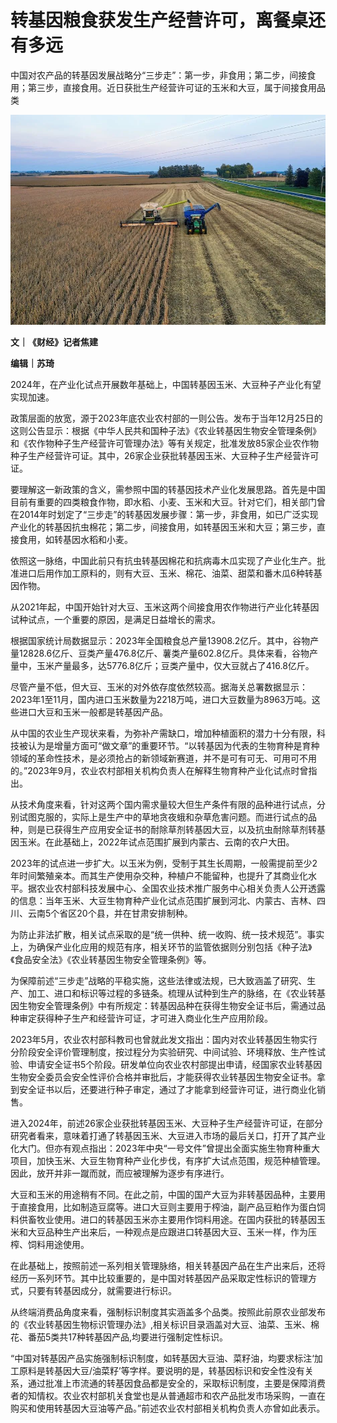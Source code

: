 # 转基因粮食获发生产经营许可，离餐桌还有多远

中国对农产品的转基因发展战略分“三步走”：第一步，非食用；第二步，间接食用；第三步，直接食用。近日获批生产经营许可证的玉米和大豆，属于间接食用品类

![6d1673083bd5d8e61c5438b123d5fc1f.jpg](https://raw.githubusercontent.com/qqhsx/qqnews_image/main/2024/01/03/转基因粮食获发生产经营许可，离餐桌还有多远/6d1673083bd5d8e61c5438b123d5fc1f.jpg)

**文｜《财经》记者焦建**

**编辑｜苏琦**

2024年，在产业化试点开展数年基础上，中国转基因玉米、大豆种子产业化有望实现加速。

政策层面的放宽，源于2023年底农业农村部的一则公告。发布于当年12月25日的这则公告显示：根据《中华人民共和国种子法》《农业转基因生物安全管理条例》和《农作物种子生产经营许可管理办法》等有关规定，批准发放85家企业农作物种子生产经营许可证。其中，26家企业获批转基因玉米、大豆种子生产经营许可证。

要理解这一新政策的含义，需参照中国的转基因技术产业化发展思路。首先是中国目前有重要的四类粮食作物，即水稻、小麦、玉米和大豆。针对它们，相关部门曾在2014年时划定了“三步走”的转基因发展步骤：第一步，非食用，如已广泛实现产业化的转基因抗虫棉花；第二步，间接食用，如转基因玉米和大豆；第三步，直接食用，如转基因水稻和小麦。

依照这一脉络，中国此前只有抗虫转基因棉花和抗病毒木瓜实现了产业化生产。批准进口后用作加工原料的，则有大豆、玉米、棉花、油菜、甜菜和番木瓜6种转基因作物。

从2021年起，中国开始针对大豆、玉米这两个间接食用农作物进行产业化转基因试种试点，一个重要的原因，是满足日益增长的需求。

根据国家统计局数据显示：2023年全国粮食总产量13908.2亿斤。其中，谷物产量12828.6亿斤、豆类产量476.8亿斤、薯类产量602.8亿斤。具体来看，谷物产量中，玉米产量最多，达5776.8亿斤；豆类产量中，仅大豆就占了416.8亿斤。

尽管产量不低，但大豆、玉米的对外依存度依然较高。据海关总署数据显示：2023年1至11月，国内进口玉米数量为2218万吨，进口大豆数量为8963万吨。这些进口大豆和玉米一般都是转基因产品。

从中国的农业生产现状来看，为弥补产需缺口，增加种植面积的潜力十分有限，科技被认为是增量方面可“做文章”的重要环节。“以转基因为代表的生物育种是育种领域的革命性技术，是必须抢占的新领域新赛道，并不是可有可无、可用可不用的。”2023年9月，农业农村部相关机构负责人在解释生物育种产业化试点时曾指出。

从技术角度来看，针对这两个国内需求量较大但生产条件有限的品种进行试点，分别试图克服的，实际上是生产中的草地贪夜蛾和杂草危害问题。而进行试点的品种，则是已获得生产应用安全证书的耐除草剂转基因大豆，以及抗虫耐除草剂转基因玉米。在此基础上，2022年试点范围扩展到内蒙古、云南的农户大田。

2023年的试点进一步扩大。以玉米为例，受制于其生长周期，一般需提前至少2年时间繁殖亲本。而其生产使用杂交种，种植户不能留种，也提升了其商业化水平。据农业农村部科技发展中心、全国农业技术推广服务中心相关负责人公开透露的信息：当年玉米、大豆生物育种产业化试点范围扩展到河北、内蒙古、吉林、四川、云南5个省区20个县，并在甘肃安排制种。

为防止非法扩散，相关试点采取的是“统一供种、统一收购、统一技术规范”。事实上，为确保产业化应用的规范有序，相关环节的监管依据则分别包括《种子法》《食品安全法》《农业转基因生物安全管理条例》等。

为保障前述“三步走”战略的平稳实施，这些法律或法规，已大致涵盖了研究、生产、加工、进口和标识等过程的多链条。梳理从试种到生产的脉络，在《农业转基因生物安全管理条例》中有所规定：转基因品种在获得生物安全证书后，需通过品种审定获得种子生产和经营许可证，才可进入商业化生产应用阶段。

2023年5月，农业农村部科教司也曾就此发文指出：国内对农业转基因生物实行分阶段安全评价管理制度，按过程分为实验研究、中间试验、环境释放、生产性试验、申请安全证书5个阶段。研发单位向农业农村部提出申请，经国家农业转基因生物安全委员会安全性评价合格并审批后，才能获得农业转基因生物安全证书。拿到安全证书以后，还要进行种子审定，通过了才能拿到经营许可证，进行商业化销售。

进入2024年，前述26家企业获批转基因玉米、大豆种子生产经营许可证，在部分研究者看来，意味着打通了转基因玉米、大豆进入市场的最后关口，打开了其产业化大门。但亦有观点指出：2023年中央“一号文件”曾提出全面实施生物育种重大项目，加快玉米、大豆生物育种产业化步伐，有序扩大试点范围，规范种植管理。因此，放开并非一蹴而就，而应被理解为逐步有序进行。

大豆和玉米的用途稍有不同。在此之前，中国的国产大豆为非转基因品种，主要用于直接食用，比如制造豆腐等。进口大豆则主要用于榨油，副产品豆粕作为蛋白饲料供畜牧业使用。进口的转基因玉米亦主要用作饲料用途。在国内获批的转基因玉米和大豆品种生产出来后，一种观点是应跟进口转基因大豆、玉米一样，作为压榨、饲料用途使用。

在此基础上，按照前述一系列相关管理脉络，相关转基因产品在生产出来后，还将经历一系列环节。其中比较重要的，是中国对转基因产品采取定性标识的管理方式，只要有转基因成分，就需要进行标识。

从终端消费品角度来看，强制标识制度其实涵盖多个品类。按照此前原农业部发布的《农业转基因生物标识管理办法》,相关标识目录涵盖对大豆、油菜、玉米、棉花、番茄5类共17种转基因产品,均要进行强制定性标识。

“中国对转基因产品实施强制标识制度，如转基因大豆油、菜籽油，均要求标注‘加工原料是转基因大豆/油菜籽’等字样。要说明的是，转基因标识和安全性没有关系，通过批准上市流通的转基因食品都是安全的，采取标识制度，主要是保障消费者的知情权。农业农村部机关食堂也是从普通超市和农产品批发市场采购，一直在购买和使用转基因大豆油等产品。”前述农业农村部相关机构负责人亦曾如此表示。


